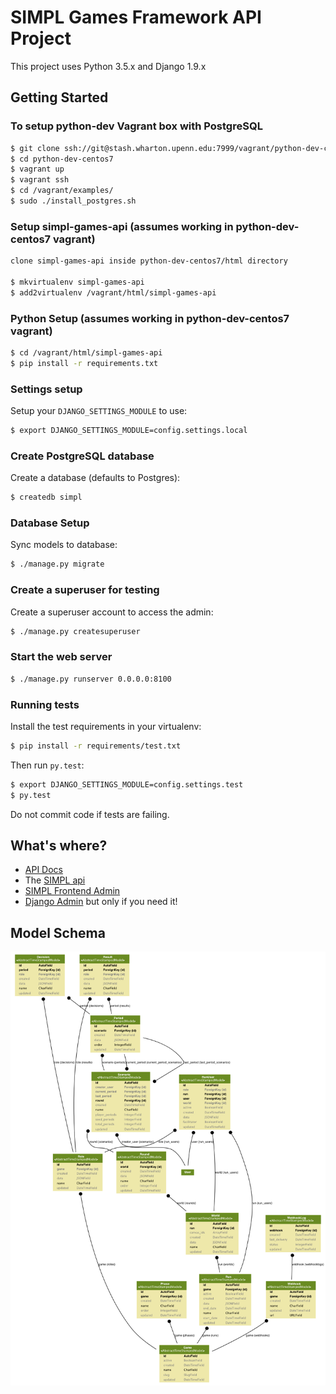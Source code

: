 # SIMPL Games Framework API Project

This project uses Python 3.5.x and Django 1.9.x

## Getting Started

### To setup python-dev Vagrant box with PostgreSQL

```bash
$ git clone ssh://git@stash.wharton.upenn.edu:7999/vagrant/python-dev-centos7.git
$ cd python-dev-centos7
$ vagrant up
$ vagrant ssh
$ cd /vagrant/examples/
$ sudo ./install_postgres.sh
```

### Setup simpl-games-api (assumes working in python-dev-centos7 vagrant)

```bash
clone simpl-games-api inside python-dev-centos7/html directory

$ mkvirtualenv simpl-games-api
$ add2virtualenv /vagrant/html/simpl-games-api
```

### Python Setup (assumes working in python-dev-centos7 vagrant)

```bash
$ cd /vagrant/html/simpl-games-api
$ pip install -r requirements.txt
```

### Settings setup

Setup your `DJANGO_SETTINGS_MODULE` to use:

```bash
$ export DJANGO_SETTINGS_MODULE=config.settings.local
```

### Create PostgreSQL database

Create a database (defaults to Postgres):

```bash
$ createdb simpl
```

### Database Setup

Sync models to database:

```bash
$ ./manage.py migrate
```

### Create a superuser for testing

Create a superuser account to access the admin:

```bash
$ ./manage.py createsuperuser
```

### Start the web server

```bash
$ ./manage.py runserver 0.0.0.0:8100
```

### Running tests

Install the test requirements in your virtualenv:

```bash
$ pip install -r requirements/test.txt
```

Then run `py.test`:

```bash
$ export DJANGO_SETTINGS_MODULE=config.settings.test
$ py.test
```

Do not commit code if tests are failing.

## What's where?

- [API Docs](http://localhost:8100/docs/)
- The [SIMPL api](http://localhost:8100/apis/)
- [SIMPL Frontend Admin](http://localhost:8100/simpl/)
- [Django Admin](http://localhost:8100/admin/) but only if you need it!

## Model Schema

![](docs/models.png)

